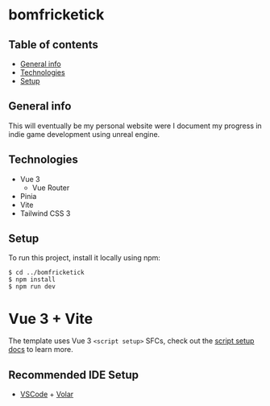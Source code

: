 # bomfricketick

## Table of contents
* [General info](#general-info)
* [Technologies](#technologies)
* [Setup](#setup)

## General info
This will eventually be my personal website were I document my progress in indie game development using unreal engine.


## Technologies
* Vue 3
    - Vue Router
* Pinia
* Vite
* Tailwind CSS 3


## Setup
To run this project, install it locally using npm:

```
$ cd ../bomfricketick
$ npm install
$ npm run dev
```

# Vue 3 + Vite

The template uses Vue 3 `<script setup>` SFCs, check out the [script setup docs](https://v3.vuejs.org/api/sfc-script-setup.html#sfc-script-setup) to learn more.

## Recommended IDE Setup

- [VSCode](https://code.visualstudio.com/) + [Volar](https://marketplace.visualstudio.com/items?itemName=johnsoncodehk.volar)
